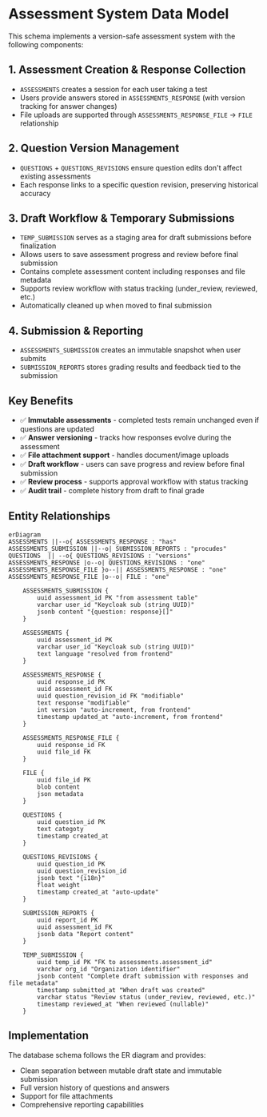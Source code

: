 # Assessment System Data Model

This schema implements a version-safe assessment system with the following components:

## 1. Assessment Creation & Response Collection
- `ASSESSMENTS` creates a session for each user taking a test
- Users provide answers stored in `ASSESSMENTS_RESPONSE` (with version tracking for answer changes)
- File uploads are supported through `ASSESSMENTS_RESPONSE_FILE` → `FILE` relationship

## 2. Question Version Management
- `QUESTIONS` + `QUESTIONS_REVISIONS` ensure question edits don't affect existing assessments
- Each response links to a specific question revision, preserving historical accuracy

## 3. Draft Workflow & Temporary Submissions
- `TEMP_SUBMISSION` serves as a staging area for draft submissions before finalization
- Allows users to save assessment progress and review before final submission
- Contains complete assessment content including responses and file metadata
- Supports review workflow with status tracking (under_review, reviewed, etc.)
- Automatically cleaned up when moved to final submission

## 4. Submission & Reporting
- `ASSESSMENTS_SUBMISSION` creates an immutable snapshot when user submits
- `SUBMISSION_REPORTS` stores grading results and feedback tied to the submission

## Key Benefits
- ✅ **Immutable assessments** - completed tests remain unchanged even if questions are updated
- ✅ **Answer versioning** - tracks how responses evolve during the assessment
- ✅ **File attachment support** - handles document/image uploads
- ✅ **Draft workflow** - users can save progress and review before final submission
- ✅ **Review process** - supports approval workflow with status tracking
- ✅ **Audit trail** - complete history from draft to final grade

## Entity Relationships

```mermaid
erDiagram
ASSESSMENTS ||--o{ ASSESSMENTS_RESPONSE : "has"
ASSESSMENTS_SUBMISSION ||--o| SUBMISSION_REPORTS : "procudes"
QUESTIONS  || --o{ QUESTIONS_REVISIONS : "versions"
ASSESSMENTS_RESPONSE |o--o| QUESTIONS_REVISIONS : "one"
ASSESSMENTS_RESPONSE_FILE }o--|| ASSESSMENTS_RESPONSE : "one"
ASSESSMENTS_RESPONSE_FILE |o--o| FILE : "one"

    ASSESSMENTS_SUBMISSION {
        uuid assessment_id PK "from assessment table"
        varchar user_id "Keycloak sub (string UUID)"
        jsonb content "{question: response}[]"
    }

    ASSESSMENTS {
        uuid assessment_id PK
        varchar user_id "Keycloak sub (string UUID)"
        text language "resolved from frontend"
    }

    ASSESSMENTS_RESPONSE {
        uuid response_id PK
        uuid assessment_id FK
        uuid question_revision_id FK "modifiable"
        text response "modifiable"
        int version "auto-increment, from frontend"
        timestamp updated_at "auto-increment, from frontend"
    }

    ASSESSMENTS_RESPONSE_FILE {
        uuid response_id FK
        uuid file_id FK
    }

    FILE {
        uuid file_id PK
        blob content
        json metadata
    }

    QUESTIONS {
        uuid question_id PK
        text categoty
        timestamp created_at
    }

    QUESTIONS_REVISIONS {
        uuid question_id PK
        uuid question_revision_id 
        jsonb text "{i18n}"
        float weight
        timestamp created_at "auto-update"
    }

    SUBMISSION_REPORTS {
        uuid report_id PK
        uuid assessment_id FK
        jsonb data "Report content"
    }

    TEMP_SUBMISSION {
        uuid temp_id PK "FK to assessments.assessment_id"
        varchar org_id "Organization identifier"
        jsonb content "Complete draft submission with responses and file metadata"
        timestamp submitted_at "When draft was created"
        varchar status "Review status (under_review, reviewed, etc.)"
        timestamp reviewed_at "When reviewed (nullable)"
    }
```

## Implementation

The database schema follows the ER diagram and provides:
- Clean separation between mutable draft state and immutable submission
- Full version history of questions and answers
- Support for file attachments
- Comprehensive reporting capabilities
